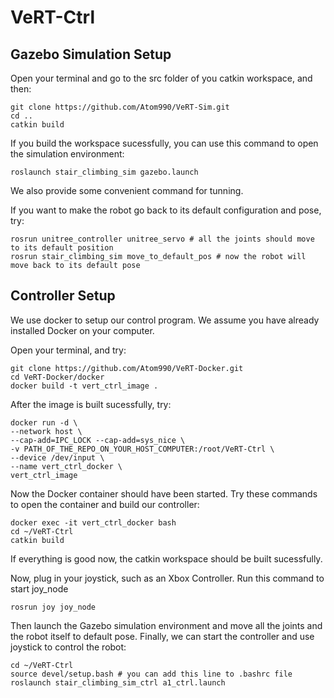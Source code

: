 # VeRT-Ctrl

## Gazebo Simulation Setup

Open your terminal and go to the src folder of you catkin workspace, and then:

```
git clone https://github.com/Atom990/VeRT-Sim.git
cd ..
catkin build
```

If you build the workspace sucessfully, you can use this command to open the simulation environment:

```
roslaunch stair_climbing_sim gazebo.launch
```

We also provide some convenient command for tunning.

If you want to make the robot go back to its default configuration and pose, try:

```
rosrun unitree_controller unitree_servo # all the joints should move to its default position
rosrun stair_climbing_sim move_to_default_pos # now the robot will move back to its default pose
```

## Controller Setup

We use docker to setup our control program. We assume you have already installed Docker on your computer.

Open your terminal, and try:

```
git clone https://github.com/Atom990/VeRT-Docker.git
cd VeRT-Docker/docker
docker build -t vert_ctrl_image .
```

After the image is built sucessfully, try:

```
docker run -d \
--network host \
--cap-add=IPC_LOCK --cap-add=sys_nice \
-v PATH_OF_THE_REPO_ON_YOUR_HOST_COMPUTER:/root/VeRT-Ctrl \
--device /dev/input \
--name vert_ctrl_docker \
vert_ctrl_image
```

Now the Docker container should have been started. Try these commands to open the container and build our controller:

```
docker exec -it vert_ctrl_docker bash
cd ~/VeRT-Ctrl
catkin build
```

If everything is good now, the catkin workspace should be built sucessfully.

Now, plug in your joystick, such as an Xbox Controller. Run this command to start joy_node

```
rosrun joy joy_node
```

Then launch the Gazebo simulation environment and move all the joints and the robot itself to default pose. Finally, we can start the controller and use joystick to control the robot:

```
cd ~/VeRT-Ctrl
source devel/setup.bash # you can add this line to .bashrc file
roslaunch stair_climbing_sim_ctrl a1_ctrl.launch
```